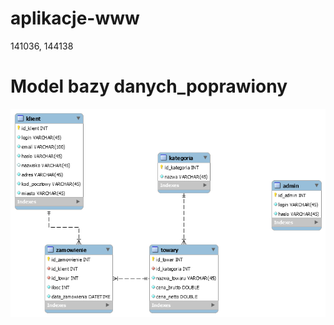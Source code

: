# aplikacje-www
141036, 144138

 
# Model bazy danych_poprawiony
 ![](CW3/db_schema_poprawiony.png?raw=true)

